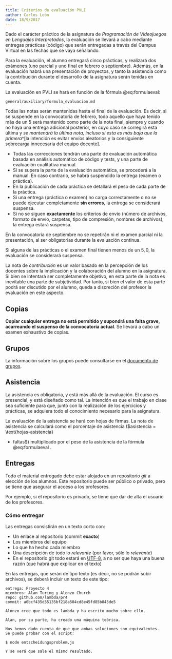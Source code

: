 ```yaml
---
title: Criterios de evaluación PVLI
author: Carlos León
date: 18/9/2017
---
```


Dado el carácter práctico de la asignatura de *Programación de Videojuegos en
Lenguajes Interpretados*, la evaluación se llevará a cabo mediante entregas
prácticas (código) que serán entregadas a través del Campus Virtual en las
fechas que se vaya señalando.

Para la evaluación, el alumno entregará cinco prácticas, y realizará dos
exámenes (uno parcial y uno final en febrero o septiembre). Además, en la
evaluación habrá una presentación de proyectos, y tanto la asistencia como la
contribución durante el desarrollo de la asignatura serán tenidas en cuenta.

La evaluación en PVLI se hará en función de la fórmula @eq:formulaeval:

```include
general/auxiliary/formula_evaluacion.md
```

Todas las notas serán mantenidas hasta el final de la evaluación. Es decir, si
se suspende en la convocatoria de febrero, todo aquello que haya tenido más de
un 5 será mantenido como parte de la nota final, siempre y cuando no haya una
entrega adicional posterior, en cuyo caso se corregirá esta última y *se
mantendrá la última nota, incluso si esta es más baja que la primera*^[la
intención es evitar envíos aleatorios y la consiguiente sobrecarga innecesaria
del equipo docente].

- Todas las correcciones tendrán una parte de evaluación automática basada en
  análisis automático de código y tests, y una parte de evaluación cualitativa
  manual.
- Si se supera la parte de la evaluación automática, se procederá a la manual.
  En caso contrario, se habrá suspendido la entrega (examen o práctica).
- En la publicación de cada práctica se detallará el peso de cada parte de la práctica.
- Si una entrega (práctica o examen) no carga correctamente o no se puede
  ejecutar completamente **sin errores**, la entrega se considerará suspensa.
- Si no se siguen **exactamente** los criterios de envío (número de archivos,
  formato de envío, carpetas, tipo de compresión, nombres de archivos), la
  entrega estará suspensa.

En la convocatoria de septiembre no se repetirán ni el examen parcial ni la
presentación, al ser obligatorias durante la evaluación continua.

Si alguna de las prácticas o el examen final tienen menos de un $5,0$, la
evaluación se considerará suspensa.

La nota de $contribución$ es un valor basado en la percepción de los docentes
sobre la implicación y la colaboración del alumno en la asignatura. Si bien se
intentará ser completamente objetivo, en esta parte de la nota es inevitable
una parte de subjetividad. Por tanto, si bien el valor de esta parte podrá ser
discutido por el alumno, queda a discreción del profesor la evaluación en este
aspecto.

## Copias

**Copiar cualquier entrega no está permitido y supondrá una falta grave,
acarreando el suspenso de la convocatoria actual**. Se llevará a cabo un examen
exhaustivo de copias.

## Grupos

La información sobre los grupos puede consultarse en el [documento de grupos](grupos.html).

## Asistencia

La asistencia es obligatoria, y está más allá de la evaluación. El curso es
presencial, y está diseñado como tal. La intención es que el trabajo en clase
sea suficiente para que, junto con la realización de los ejercicios
y prácticas, se adquiera todo el conocimiento necesario para la asignatura.

La evaluación de la asistencia se hará con hojas de firmas. La nota de
asistencia se calculará como el porcentaje de asistencia ($asistencia = \text{hojas-asistencia}
- faltas$) multiplicado por el peso de la asistencia de la fórmula
@eq:formulaeval .

## Entregas

Todo el material entregado debe estar alojado en un repositorio *git*
a elección de los alumnos. Este repositorio puede ser público o privado, pero
se tiene que asegurar el acceso a los profesores.

Por ejemplo, si el repositorio es privado, se tiene que dar de alta el usuario
de los profesores.

### Cómo entregar

Las entregas consistirán en un texto corto con:

- Un enlace al repositorio (commit **exacto**)
- Los miembros del equipo
- Lo que ha hecho cada miembro
- Una descripción de todo lo *relevante* (por favor, sólo lo *relevante*)
- En el repositorio git todo estará en [UTF-8](http://stackoverflow.com/questions/2241348/what-is-unicode-utf-8-utf-16), a no ser que haya una buena razón (que habrá que explicar en el texto)

En las entregas, que serán de tipo texto (es decir, no se podrán subir
archivos), se deberá incluir un texto de este tipo:

    entrega: Proyecto 4
    miembros: Alan Turing y Alonzo Church
    repo: github.com/lambda/pr4
    commit: a0bcf435d55135bf218a504cd8e45fd85b845de5

    Alonzo cree que todo es lambda y ha escrito mucho sobre ello.

    Alan, por su parte, ha creado una máquina teórica.

    Nos hemos dado cuenta de que que ambas soluciones son equivalentes.
    Se puede probar con el script:

    $ node entscheidungsproblem.js

    Y se verá que sale el mismo resultado.
